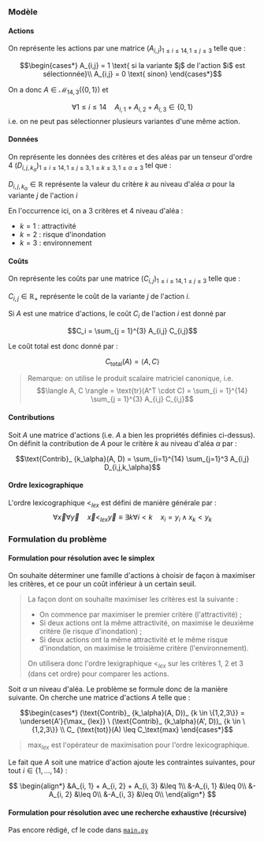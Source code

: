 ### Modèle

#### Actions

On représente les actions par une matrice $(A_{i,j})_{1\leq i\leq 14, 1 \leq j \leq 3}$ telle que :

$$\begin{cases*}
A_{i,j} = 1 \text{ si la variante $j$ de l'action $i$ est sélectionnée}\\
A_{i,j} = 0 \text{ sinon}
\end{cases*}$$

On a donc $A\in\mathcal{M}_{14,3}(\{0,1\})$ et

$$\forall 1 \leq i \leq 14 \quad A_{i, 1} + A_{i, 2} + A_{i, 3} \in \{0,1\}$$
i.e. on ne peut pas sélectionner plusieurs variantes d'une même action.

#### Données

On représente les données des critères et des aléas par un tenseur d'ordre 4 $(D_{i,j,k_\alpha})_{1 \leq i \leq 14, 1 \leq j \leq 3, 1 \leq k \leq 3, 1 \leq \alpha \leq 3}$ tel que :

$D_{i,j,k_\alpha} \in \mathbb{R}$ représente la valeur du critère $k$ au niveau d'aléa $\alpha$ pour la variante $j$ de l'action $i$

En l'occurrence ici, on a 3 critères et 4 niveau d'aléa :

-   $k = 1$ : attractivité
-   $k = 2$ : risque d'inondation
-   $k = 3$ : environnement

#### Coûts

On représente les coûts par une matrice $(C_{i, j})_{1 \leq i \leq 14, 1 \leq j \leq 3}$ telle que :

$C_{i,j} \in \mathbb{R}_+$ représente le coût de la variante $j$ de l'action $i$.

Si $A$ est une matrice d'actions, le coût $C_i$ de l'action $i$ est donné par

$$C_i = \sum_{j = 1}^{3} A_{i,j} C_{i,j}$$

Le coût total est donc donné par :

$$C_\text{total}(A) = \langle A, C \rangle$$

> Remarque: on utilise le produit scalaire matriciel canonique, i.e.
> $$\langle A, C \rangle = \text{tr}(A^T \cdot C) = \sum_{i = 1}^{14} \sum_{j = 1}^{3} A_{i,j} C_{i,j}$$

#### Contributions

Soit $A$ une matrice d'actions (i.e. $A$ a bien les propriétés définies ci-dessus). On définit la contribution de $A$ pour le critère $k$ au niveau d'aléa $\alpha$ par :

$$\text{Contrib}_ {k_\alpha}(A, D) = \sum_{i=1}^{14} \sum_{j=1}^3 A_{i,j} D_{i,j,k_\alpha}$$

#### Ordre lexicographique

L'ordre lexicographique $<_ {lex}$ est défini de manière générale par :
$$\forall \vec{x} \forall \vec{y} \quad \vec{x} <_{lex} \vec{y} \equiv \exists k \forall i < k \quad x_i = y_i \land x_k < y_k$$

### Formulation du problème

#### Formulation pour résolution avec le simplex

On souhaite déterminer une famille d'actions à choisir de façon à maximiser les critères, et ce pour un coût inférieur à un certain seuil.

> La façon dont on souhaite maximiser les critères est la suivante :
>
> -   On commence par maximiser le premier critère (l'attractivité) ;
> -   Si deux actions ont la même attractivité, on maximise le deuxième critère (le risque d'inondation) ;
> -   Si deux actions ont la même attractivité et le même risque d'inondation, on maximise le troisième critère (l'environnement).
>
> On utilisera donc l'ordre lexigraphique $<_ {lex}$ sur les critères 1, 2 et 3 (dans cet ordre) pour comparer les actions.

Soit $\alpha$ un niveau d'aléa. Le problème se formule donc de la manière suivante.
On cherche une matrice d'actions $A$ telle que :

$$\begin{cases*}
(\text{Contrib}_ {k_\alpha}(A, D))_ {k \in \{1,2,3\}} = \underset{A'}{\max_ {lex}} \ (\text{Contrib}_ {k_\alpha}(A', D))_ {k \in \{1,2,3\}} \\
C_ {\text{tot}}(A) \leq C_\text{max}
\end{cases*}$$

> $\max_ {lex}$ est l'opérateur de maximisation pour l'ordre lexicographique.

Le fait que $A$ soit une matrice d'action ajoute les contraintes suivantes, pour tout $i \in \{1, \dots, 14\}$ :

$$
\begin{align*}
&A_{i, 1} + A_{i, 2} + A_{i, 3} &\leq 1\\
&-A_{i, 1} &\leq 0\\
&-A_{i, 2} &\leq 0\\
&-A_{i, 3} &\leq 0\\
\end{align*}
$$

#### Formulation pour résolution avec une recherche exhaustive (récursive)

Pas encore rédigé, cf le code dans [`main.py`](./main.py)
